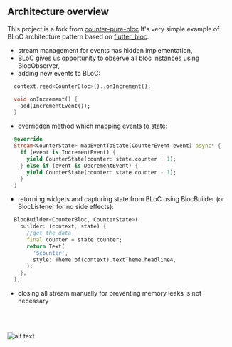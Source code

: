 ## Architecture overview
This project is a fork from [counter-pure-bloc](https://github.com/KRRySS/counter-pure-bloc) It's very simple example of BLoC architecture pattern based on [flutter_bloc](https://pub.dev/packages/flutter_bloc).
- stream management for events has hidden implementation,
- BLoC gives us opportunity to observe all bloc instances using BlocObserver,
- adding new events to BLoC:
```dart
  context.read<CounterBloc>()..onIncrement();

  void onIncrement() {
    add(IncrementEvent());
  }

```
- overridden method which mapping events to state:
```dart
  @override
  Stream<CounterState> mapEventToState(CounterEvent event) async* {
    if (event is IncrementEvent) {
      yield CounterState(counter: state.counter + 1);
    } else if (event is DecrementEvent) {
      yield CounterState(counter: state.counter - 1);
    }
  }

```
- returning widgets and capturing state from BLoC using BlocBuilder (or BlocListener for no side effects):
```dart
  BlocBuilder<CounterBloc, CounterState>(
    builder: (context, state) {
      //get the data
      final counter = state.counter;
      return Text(
        '$counter',
        style: Theme.of(context).textTheme.headline4,
      );
    },
  ),

```
- closing all stream manually for preventing memory leaks is not necessary


<br />
<br />

![alt text][architecture]

[architecture]: https://miro.medium.com/max/1360/0*-vqhX7Z7wdxw9xSc "BLoC architecture, resource: https://miro.medium.com/max/1360/0*-vqhX7Z7wdxw9xSc"

